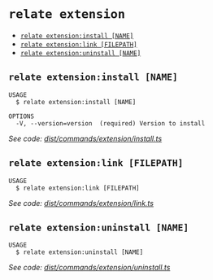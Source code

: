 `relate extension`
==================



* [`relate extension:install [NAME]`](#relate-extensioninstall-name)
* [`relate extension:link [FILEPATH]`](#relate-extensionlink-filepath)
* [`relate extension:uninstall [NAME]`](#relate-extensionuninstall-name)

## `relate extension:install [NAME]`

```
USAGE
  $ relate extension:install [NAME]

OPTIONS
  -V, --version=version  (required) Version to install
```

_See code: [dist/commands/extension/install.ts](https://github.com/neo-technology/daedalus/blob/v1.0.0/dist/commands/extension/install.ts)_

## `relate extension:link [FILEPATH]`

```
USAGE
  $ relate extension:link [FILEPATH]
```

_See code: [dist/commands/extension/link.ts](https://github.com/neo-technology/daedalus/blob/v1.0.0/dist/commands/extension/link.ts)_

## `relate extension:uninstall [NAME]`

```
USAGE
  $ relate extension:uninstall [NAME]
```

_See code: [dist/commands/extension/uninstall.ts](https://github.com/neo-technology/daedalus/blob/v1.0.0/dist/commands/extension/uninstall.ts)_
